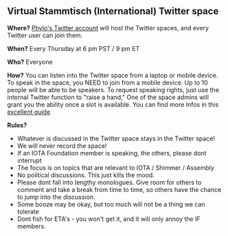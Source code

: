 ## Virtual Stammtisch (International) Twitter space

**Where?** [Phylo's Twitter account](https://twitter.com/PhyloIota) will host the Twitter spaces, and every Twitter user can join them.

**When?** Every Thursday at 6 pm PST / 9 pm ET

**Who?** Everyone

**How?** You can listen into the Twitter space from a laptop or mobile device. To speak in the space, you NEED to join from a mobile device. Up to 10 people will be able to be speakers. To request speaking rights, just use the internal Twitter function to "raise a hand," One of the space admins will grant you the ability once a slot is available. You can find more Infos in this [excellent guide](https://create.twitter.com/en/articles/how-to/2021/twitter-spaces-how-to-guide)

**Rules?**

  - Whatever is discussed in the Twitter space stays in the Twitter space! 
  - We will never record the space!
  - If an IOTA Foundation member is speaking, the others, please dont interrupt
  - The focus is on topics that are relevant to IOTA / Shimmer / Assembly
  - No political discussions. This just kills the mood.
  - Please dont fall into lengthy monologues. Give room for others to comment and take a break from time to time, so others have the chance to jump into the discussion.
  - Some booze may be okay, but too much will not be a thing we can tolerate
  - Dont fish for ETA's - you won't get it, and it will only annoy the IF members.

